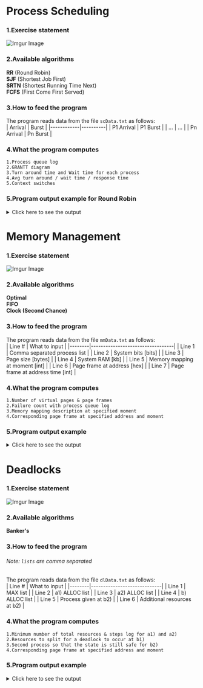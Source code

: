 # Process Scheduling
### 1.Exercise statement
![Imgur Image](https://i.imgur.com/L2hgxm3.png)

### 2.Available algorithms
**RR** (Round Robin) <br/> **SJF** (Shortest Job First) <br/> **SRTN** (Shortest Running Time Next) <br/> **FCFS** (First Come First Served)

### 3.How to feed the program
The program reads data from the file ```scData.txt``` as follows: <br/>
| Arrival    | Burst    |
|------------|----------|
| P1 Arrival | P1 Burst |
| ...        | ...      |
| Pn Arrival | Pn Burst |

### 4.What the program computes
```1.Process queue log``` <br/>
```2.GRANTT diagram``` <br/>
```3.Turn around time and Wait time for each process``` <br/>
```4.Avg turn around / wait time / response time``` <br/>
```5.Context switches```

### 5.Program output example for Round Robin

<details>

<summary>Click here to see the output</summary>

![Imgur Image](https://i.imgur.com/o3q3zQH.png)

</details>

# Memory Management
### 1.Exercise statement
![Imgur Image](https://i.imgur.com/Rm9s3ar.png)

### 2.Available algorithms
**Optimal** <br/>
**FIFO** <br/>
**Clock (Second Chance)**

### 3.How to feed the program
The program reads data from the file ```mmData.txt``` as follows: <br/>
| Line # | What to input                    |
|--------|----------------------------------|
| Line 1 | Comma separated process list     |
| Line 2 | System bits [bits]               |
| Line 3 | Page size [bytes]                |
| Line 4 | System RAM [kb]                  |
| Line 5 | Memory mapping at moment [int]   |
| Line 6 | Page frame at address [hex]      |
| Line 7 | Page frame at address time [int] |

### 4.What the program computes
```1.Number of virtual pages & page frames``` <br/>
```2.Failure count with process queue log``` <br/>
```3.Memory mapping description at specified moment``` <br/>
```4.Corresponding page frame at specified address and moment``` 

### 5.Program output example

<details>

<summary>Click here to see the output</summary>

![Imgur Image](https://i.imgur.com/dEU83OF.png)
![Imgur Image](https://i.imgur.com/ck0Vr2p.png)

</details>

# Deadlocks
### 1.Exercise statement
![Imgur Image](https://i.imgur.com/qiEWhY7.png)

### 2.Available algorithms
**Banker's**

### 3.How to feed the program
###### Note: ```lists``` are comma separated
The program reads data from the file ```dlData.txt``` as follows: <br/>
| Line # | What to input               |
|--------|-----------------------------|
| Line 1 | MAX list                    |
| Line 2 | a1) ALLOC list              |
| Line 3 | a2) ALLOC list              |
| Line 4 | b) ALLOC list               |
| Line 5 | Process given at b2)        |
| Line 6 | Additional resources at b2) |

### 4.What the program computes
```1.Minimum number of total resources & steps log for a1) and a2)``` <br/>
```2.Resources to split for a deadlock to occur at b1)``` <br/>
```3.Second process so that the state is still safe for b2)``` <br/>
```4.Corresponding page frame at specified address and moment``` 

### 5.Program output example

<details>

<summary>Click here to see the output</summary>

![Imgur Image](https://i.imgur.com/EwOMyir.png)
![Imgur Image](https://i.imgur.com/JlrXkRX.png)
![Imgur Image](https://i.imgur.com/2wcDoRk.png)

</details>





